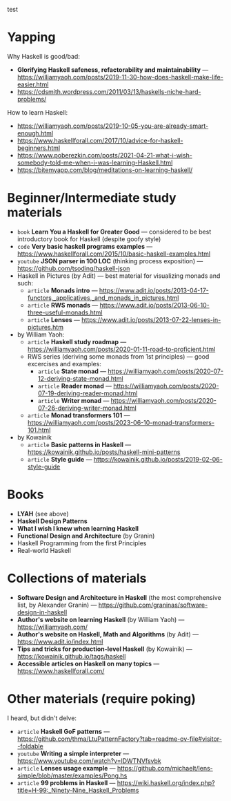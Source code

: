 test

# Yapping

Why Haskell is good/bad:
* **Glorifying Haskell safeness, refactorability and maintainability** — https://williamyaoh.com/posts/2019-11-30-how-does-haskell-make-life-easier.html
* https://cdsmith.wordpress.com/2011/03/13/haskells-niche-hard-problems/

How to learn Haskell:
* https://williamyaoh.com/posts/2019-10-05-you-are-already-smart-enough.html
* https://www.haskellforall.com/2017/10/advice-for-haskell-beginners.html
* https://www.poberezkin.com/posts/2021-04-21-what-i-wish-somebody-told-me-when-i-was-learning-Haskell.html
* https://bitemyapp.com/blog/meditations-on-learning-haskell/

# Beginner/Intermediate study materials

* `book` **Learn You a Haskell for Greater Good** — considered to be best introductory book for Haskell (despite goofy style)
* `code` **Very basic haskell programs examples** — https://www.haskellforall.com/2015/10/basic-haskell-examples.html
* `youtube` **JSON parser in 100 LOC** (thinking process exposition) — https://github.com/tsoding/haskell-json
* Haskell in Pictures (by Adit) — best material for visualizing monads and such:
  * `article` **Monads intro** — https://www.adit.io/posts/2013-04-17-functors,_applicatives,_and_monads_in_pictures.html
  * `article` **RWS monads** — https://www.adit.io/posts/2013-06-10-three-useful-monads.html
  * `article` **Lenses** — https://www.adit.io/posts/2013-07-22-lenses-in-pictures.htm
* by William Yaoh:
  * `article` **Haskell study roadmap** — https://williamyaoh.com/posts/2020-01-11-road-to-proficient.html
  * RWS series (deriving some monads from 1st principles) — good excercises and examples:
    * `article` **State monad** — https://williamyaoh.com/posts/2020-07-12-deriving-state-monad.html
    * `article` **Reader monad** — https://williamyaoh.com/posts/2020-07-19-deriving-reader-monad.html
    * `article` **Writer monad** — https://williamyaoh.com/posts/2020-07-26-deriving-writer-monad.html
  * `article` **Monad transformers 101** — https://williamyaoh.com/posts/2023-06-10-monad-transformers-101.html
* by Kowainik
  * `article` **Basic patterns in Haskell** — https://kowainik.github.io/posts/haskell-mini-patterns
  * `article` **Style guide** — https://kowainik.github.io/posts/2019-02-06-style-guide

# Books

* **LYAH** (see above)
* **Haskell Design Patterns**
* **What I wish I knew when learning Haskell**
* **Functional Design and Architecture** (by Granin)
* Haskell Programming from the first Principles
* Real-world Haskell

# Collections of materials

* **Software Design and Architecture in Haskell** (the most comprehensive list, by Alexander Granin) — https://github.com/graninas/software-design-in-haskell
* **Author's website on learning Haskell** (by William Yaoh) — https://williamyaoh.com/
* **Author's website on Haskell, Math and Algorithms** (by Adit) — https://www.adit.io/index.html
* **Tips and tricks for production-level Haskell** (by Kowainik) — https://kowainik.github.io/tags/haskell
* **Accessible articles on Haskell on many topics** — https://www.haskellforall.com/

# Other materials (require poking)

I heard, but didn't delve:
* `article` **Haskell GoF patterns** — https://github.com/thma/LtuPatternFactory?tab=readme-ov-file#visitor--foldable
* `youtube` **Writing a simple interpreter** — https://www.youtube.com/watch?v=lDWTNVfsvbk
* `article` **Lenses usage example** — https://github.com/michaelt/lens-simple/blob/master/examples/Pong.hs
* `article` **99 problems in Haskell** — https://wiki.haskell.org/index.php?title=H-99:_Ninety-Nine_Haskell_Problems


